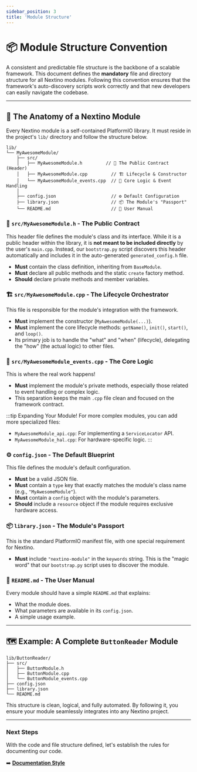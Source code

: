 ```yaml
---
sidebar_position: 3
title: 'Module Structure'
---
```


# 📦 Module Structure Convention

A consistent and predictable file structure is the backbone of a scalable framework. This document defines the **mandatory** file and directory structure for all Nextino modules. Following this convention ensures that the framework's auto-discovery scripts work correctly and that new developers can easily navigate the codebase.

---

## 📂 The Anatomy of a Nextino Module

Every Nextino module is a self-contained PlatformIO library. It must reside in the project's `lib/` directory and follow the structure below.

```plaintext
lib/
└── MyAwesomeModule/
    ├── src/
    │   ├── MyAwesomeModule.h         // 📜 The Public Contract (Header)
    │   ├── MyAwesomeModule.cpp         // 🏗️ Lifecycle & Constructor
    │   └── MyAwesomeModule_events.cpp  // 🧠 Core Logic & Event Handling
    │
    ├── config.json                     // ⚙️ Default Configuration
    ├── library.json                    // 📦 The Module's "Passport"
    └── README.md                       // 📖 User Manual
```

### 📜 `src/MyAwesomeModule.h` - The Public Contract

This header file defines the module's class and its interface. While it is a public header within the library, it is **not meant to be included directly** by the user's `main.cpp`. Instead, our `bootstrap.py` script discovers this header automatically and includes it in the auto-generated `generated_config.h` file.

* **Must** contain the class definition, inheriting from `BaseModule`.
* **Must** declare all public methods and the static `create` factory method.
* **Should** declare private methods and member variables.

### 🏗️ `src/MyAwesomeModule.cpp` - The Lifecycle Orchestrator

This file is responsible for the module's integration with the framework.

* **Must** implement the constructor (`MyAwesomeModule(...)`).
* **Must** implement the core lifecycle methods: `getName()`, `init()`, `start()`, and `loop()`.
* Its primary job is to handle the "what" and "when" (lifecycle), delegating the "how" (the actual logic) to other files.

### 🧠 `src/MyAwesomeModule_events.cpp` - The Core Logic

This is where the real work happens!

* **Must** implement the module's private methods, especially those related to event handling or complex logic.
* This separation keeps the main `.cpp` file clean and focused on the framework contract.

:::tip Expanding Your Module!
For more complex modules, you can add more specialized files:

* `MyAwesomeModule_api.cpp`: For implementing a `ServiceLocator` API.
* `MyAwesomeModule_hal.cpp`: For hardware-specific logic.
:::

### ⚙️ `config.json` - The Default Blueprint

This file defines the module's default configuration.

* **Must** be a valid JSON file.
* **Must** contain a `type` key that exactly matches the module's class name (e.g., `"MyAwesomeModule"`).
* **Must** contain a `config` object with the module's parameters.
* **Should** include a `resource` object if the module requires exclusive hardware access.

### 📦 `library.json` - The Module's Passport

This is the standard PlatformIO manifest file, with one special requirement for Nextino.

* **Must** include `"nextino-module"` in the `keywords` string. This is the "magic word" that our `bootstrap.py` script uses to discover the module.

### 📖 `README.md` - The User Manual

Every module should have a simple `README.md` that explains:

* What the module does.
* What parameters are available in its `config.json`.
* A simple usage example.

---

## 🗺️ Example: A Complete `ButtonReader` Module

```plaintext
lib/ButtonReader/
├── src/
│   ├── ButtonModule.h
│   ├── ButtonModule.cpp
│   └── ButtonModule_events.cpp
├── config.json
├── library.json
└── README.md
```

This structure is clean, logical, and fully automated. By following it, you ensure your module seamlessly integrates into any Nextino project.

---

### Next Steps

With the code and file structure defined, let's establish the rules for documenting our code.

➡️ **[Documentation Style](./documentation-style)**
